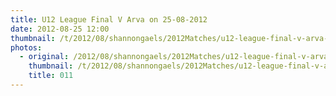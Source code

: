 ```yaml
---
title: U12 League Final V Arva on 25-08-2012
date: 2012-08-25 12:00
thumbnail: /t/2012/08/shannongaels/2012Matches/u12-league-final-v-arva-on-25-08-2012/011.jpg
photos:
  - original: /2012/08/shannongaels/2012Matches/u12-league-final-v-arva-on-25-08-2012/011.jpg
    thumbnail: /t/2012/08/shannongaels/2012Matches/u12-league-final-v-arva-on-25-08-2012/011.jpg
    title: 011
---
```

